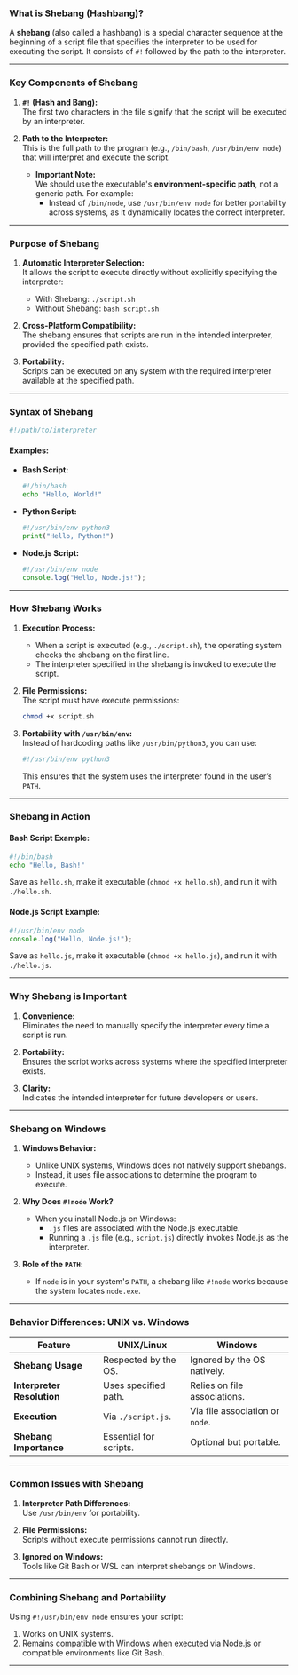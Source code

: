 ### **What is Shebang (Hashbang)?**

A **shebang** (also called a hashbang) is a special character sequence at the beginning of a script file that specifies the interpreter to be used for executing the script. It consists of `#!` followed by the path to the interpreter.

---

### **Key Components of Shebang**

1. **`#!` (Hash and Bang):**  
   The first two characters in the file signify that the script will be executed by an interpreter.

2. **Path to the Interpreter:**  
   This is the full path to the program (e.g., `/bin/bash`, `/usr/bin/env node`) that will interpret and execute the script.  
   - **Important Note:**  
     We should use the executable's **environment-specific path**, not a generic path. For example:
     - Instead of `/bin/node`, use `/usr/bin/env node` for better portability across systems, as it dynamically locates the correct interpreter.

---

### **Purpose of Shebang**

1. **Automatic Interpreter Selection:**  
   It allows the script to execute directly without explicitly specifying the interpreter:
   - With Shebang: `./script.sh`
   - Without Shebang: `bash script.sh`

2. **Cross-Platform Compatibility:**  
   The shebang ensures that scripts are run in the intended interpreter, provided the specified path exists.

3. **Portability:**  
   Scripts can be executed on any system with the required interpreter available at the specified path.

---

### **Syntax of Shebang**

```bash
#!/path/to/interpreter
```

#### **Examples:**
- **Bash Script:**
  ```bash
  #!/bin/bash
  echo "Hello, World!"
  ```

- **Python Script:**
  ```python
  #!/usr/bin/env python3
  print("Hello, Python!")
  ```

- **Node.js Script:**
  ```javascript
  #!/usr/bin/env node
  console.log("Hello, Node.js!");
  ```

---

### **How Shebang Works**

1. **Execution Process:**
   - When a script is executed (e.g., `./script.sh`), the operating system checks the shebang on the first line.
   - The interpreter specified in the shebang is invoked to execute the script.

2. **File Permissions:**  
   The script must have execute permissions:
   ```bash
   chmod +x script.sh
   ```

3. **Portability with `/usr/bin/env`:**  
   Instead of hardcoding paths like `/usr/bin/python3`, you can use:
   ```bash
   #!/usr/bin/env python3
   ```
   This ensures that the system uses the interpreter found in the user’s `PATH`.

---

### **Shebang in Action**

#### Bash Script Example:
```bash
#!/bin/bash
echo "Hello, Bash!"
```
Save as `hello.sh`, make it executable (`chmod +x hello.sh`), and run it with `./hello.sh`.

#### Node.js Script Example:
```javascript
#!/usr/bin/env node
console.log("Hello, Node.js!");
```
Save as `hello.js`, make it executable (`chmod +x hello.js`), and run it with `./hello.js`.

---

### **Why Shebang is Important**

1. **Convenience:**  
   Eliminates the need to manually specify the interpreter every time a script is run.

2. **Portability:**  
   Ensures the script works across systems where the specified interpreter exists.

3. **Clarity:**  
   Indicates the intended interpreter for future developers or users.

---

### **Shebang on Windows**

1. **Windows Behavior:**
   - Unlike UNIX systems, Windows does not natively support shebangs.
   - Instead, it uses file associations to determine the program to execute.

2. **Why Does `#!node` Work?**  
   - When you install Node.js on Windows:
     - `.js` files are associated with the Node.js executable.
     - Running a `.js` file (e.g., `script.js`) directly invokes Node.js as the interpreter.

3. **Role of the `PATH`:**
   - If `node` is in your system's `PATH`, a shebang like `#!node` works because the system locates `node.exe`.

---

### **Behavior Differences: UNIX vs. Windows**

| Feature                  | UNIX/Linux                | Windows                      |
|--------------------------|---------------------------|------------------------------|
| **Shebang Usage**        | Respected by the OS.      | Ignored by the OS natively.  |
| **Interpreter Resolution**| Uses specified path.      | Relies on file associations. |
| **Execution**            | Via `./script.js`.        | Via file association or `node`. |
| **Shebang Importance**   | Essential for scripts.    | Optional but portable.       |

---

### **Common Issues with Shebang**

1. **Interpreter Path Differences:**  
   Use `/usr/bin/env` for portability.

2. **File Permissions:**  
   Scripts without execute permissions cannot run directly.

3. **Ignored on Windows:**  
   Tools like Git Bash or WSL can interpret shebangs on Windows.

---

### **Combining Shebang and Portability**

Using `#!/usr/bin/env node` ensures your script:
1. Works on UNIX systems.
2. Remains compatible with Windows when executed via Node.js or compatible environments like Git Bash.

---